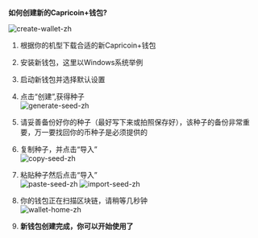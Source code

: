 
  

**如何创建新的Capricoin+钱包?**

![create-wallet-zh](https://capricoin.org/images/guide/How_to_create_a_new_Capricoin+_wallet-zh.gif)

1.	根据你的机型下载合适的新Capricoin+钱包

2.	安装新钱包，这里以Windows系统举例

3.	启动新钱包并选择默认设置                 

4.	点击“创建”,获得种子          
![generate-seed-zh](https://capricoin.org/images/guide/generate-seed-zh.png)


5.	请妥善备份好你的种子（最好写下来或拍照保存好），该种子的备份非常重要，万一要找回你的币种子是必须提供的

6.	复制种子，并点击“导入”             
![copy-seed-zh](https://capricoin.org/images/guide/copy-seed-zh.png)

7.	粘贴种子然后点击“导入”             
![paste-seed-zh](https://capricoin.org/images/guide/paste-seed-zh.png)
![import-seed-zh](https://capricoin.org/images/guide/import-seed-zh.png)

8. 你的钱包正在扫描区块链，请稍等几秒钟           
![wallet-home-zh](https://capricoin.org/images/guide/wallet-home-zh.png)

9. **新钱包创建完成，你可以开始使用了**



